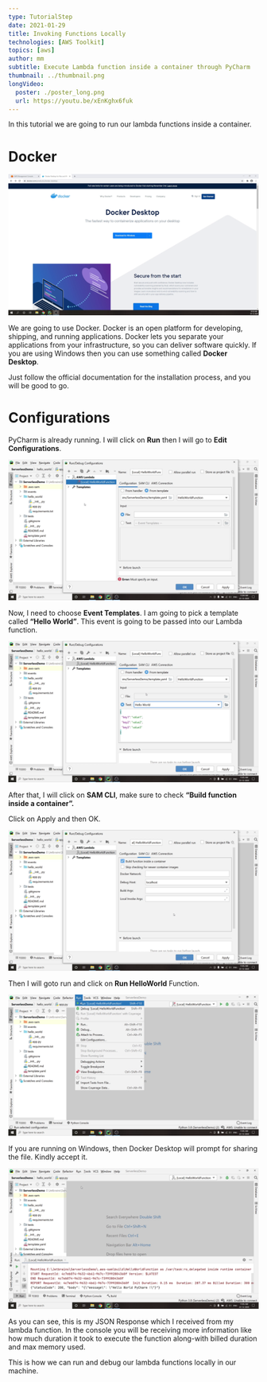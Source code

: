 ```yaml
---
type: TutorialStep
date: 2021-01-29
title: Invoking Functions Locally
technologies: [AWS Toolkit]
topics: [aws]
author: mm
subtitle: Execute Lambda function inside a container through PyCharm
thumbnail: ../thumbnail.png
longVideo:
  poster: ./poster_long.png
  url: https://youtu.be/xEnKghx6fuk
---
```


In this tutorial we are going to run our lambda functions inside a container.

# Docker

![invoke_step_1](./steps/step1.png)

We are going to use Docker. Docker is an open platform for developing, shipping, and
running applications. Docker lets you separate your applications from your 
infrastructure, so you can deliver software quickly. If you are using Windows then you can use
something called <strong>Docker Desktop</strong>. 

Just follow the official documentation for the installation process, and you will be good to go.


# Configurations

PyCharm is already running. I will click on <strong>Run</strong> 
then I will go to <strong>Edit Configurations</strong>.

![invoke_step_2](./steps/step2.png)


Now, I need to choose <strong>Event Templates</strong>. 
I am going to pick a template called <strong>“Hello World”</strong>. 
This event is going to be passed into our Lambda function.

![invoke_step_3](./steps/step3.png)


After that, I will click on <strong>SAM CLI</strong>, 
make sure to check <strong>“Build function inside a container”.</strong>

Click on Apply and then OK.

![invoke_step_4](./steps/step4.png)

Then I will goto run and click on <strong>Run HelloWorld</strong> Function.

![invoke_step_5](./steps/step5.png)

If you are running on Windows, then Docker Desktop will prompt for sharing the file. Kindly accept it.

![invoke_step_6](./steps/step6.png)

As you can see, this is my JSON Response which I received from my lambda function. 
In the console you will be receiving more information like how much duration it took
to execute the function along-with billed duration and max memory used.


This is how we can run and debug our lambda functions locally in our machine.
